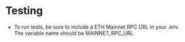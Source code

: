 # Testing
- To run tests, be sure to include a ETH Mainnet RPC URL in your .env.  The 
variable name should be MAINNET_RPC_URL